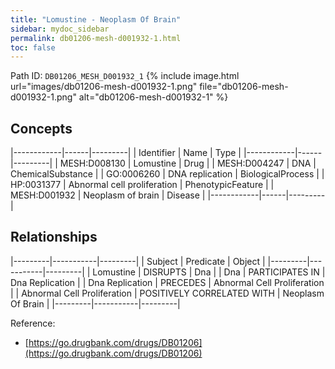 ```yaml
---
title: "Lomustine - Neoplasm Of Brain"
sidebar: mydoc_sidebar
permalink: db01206-mesh-d001932-1.html
toc: false 
---
```



Path ID: `DB01206_MESH_D001932_1`
{% include image.html url="images/db01206-mesh-d001932-1.png" file="db01206-mesh-d001932-1.png" alt="db01206-mesh-d001932-1" %}

## Concepts

|------------|------|---------|
| Identifier | Name | Type    |
|------------|------|---------|
| MESH:D008130 | Lomustine | Drug |
| MESH:D004247 | DNA | ChemicalSubstance |
| GO:0006260 | DNA replication | BiologicalProcess |
| HP:0031377 | Abnormal cell proliferation | PhenotypicFeature |
| MESH:D001932 | Neoplasm of brain | Disease |
|------------|------|---------|

## Relationships

|---------|-----------|---------|
| Subject | Predicate | Object  |
|---------|-----------|---------|
| Lomustine | DISRUPTS | Dna |
| Dna | PARTICIPATES IN | Dna Replication |
| Dna Replication | PRECEDES | Abnormal Cell Proliferation |
| Abnormal Cell Proliferation | POSITIVELY CORRELATED WITH | Neoplasm Of Brain |
|---------|-----------|---------|

Reference: 
  - [https://go.drugbank.com/drugs/DB01206](https://go.drugbank.com/drugs/DB01206)
